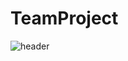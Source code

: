 # TeamProject

![header](https://capsule-render.vercel.app/api?type=Venom&color=0:EEFF00,100:a82da8&fontColor=F08080&animation=twinkling&height=300&section=header&text=team%20project&fontSize=90)
